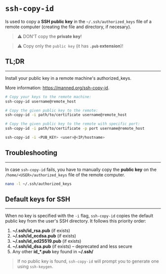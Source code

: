 # `ssh-copy-id`


Is used to copy a **SSH public key** in the `~/.ssh/authorized_keys` file of a remote computer (creating the file and directory, if necesary).

> ⚠️ DON'T copy the **private key**!

> ⚠️ Copy only the `public key` (it has **`.pub` extension**)!



## **TL;DR**
---


Install your public key in a remote machine's authorized_keys.

More information: <https://manned.org/ssh-copy-id>.


```sh
# Copy your keys to the remote machine:
ssh-copy-id username@remote_host

# Copy the given public key to the remote:
ssh-copy-id -i path/to/certificate username@remote_host

# Copy the given public key to the remote with specific port:
ssh-copy-id -i path/to/certificate -p port username@remote_host
```




```sh
ssh-copy-id -i <PUB_KEY> <user>@<IP/hostname>
```


## Troubleshooting
---


In case `ssh-copy-id` fails, you have to manually copy the **public key**
on the `/home/<USER>/authorized_keys` file of the remote computer.


```sh
nano -l ~/.ssh/authorized_keys
```



## Default keys for SSH
---


When no key is specified with the `-i` flag,
`ssh-copy-id` copies the default public key from the user's SSH directory.
It follows this priority order:
1. **~/.ssh/id_rsa.pub** (if exists)
2. **~/.ssh/id_ecdsa.pub** (if exists)
3. **~/.ssh/id_ed25519.pub** (if exists)
4. **~/.ssh/id_dsa.pub** (if exists) – deprecated and less secure
5. Any other **id_*.pub** key found in **~/.ssh/**

> If no public key is found, `ssh-copy-id` will prompt you to generate one using `ssh-keygen`.